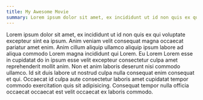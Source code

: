```yaml
---
title: My Awesome Movie
summary: Lorem ipsum dolor sit amet, ex incididunt ut id non quis ex qui voluptate excepteur sint ea ipsum
---
```


Lorem ipsum dolor sit amet, ex incididunt ut id non quis ex qui voluptate excepteur sint ea ipsum. 
Anim veniam velit consequat magna occaecat pariatur amet enim. 
Anim cillum aliquip ullamco aliquip ipsum labore ad aliqua commodo Lorem magna incididunt qui Lorem. 
Eu Lorem Lorem esse in cupidatat do in ipsum esse velit excepteur consectetur culpa amet reprehenderit 
mollit anim. Non et anim laboris deserunt nisi commodo ullamco. Id sit duis labore ut nostrud 
culpa nulla consequat enim consequat et qui. Occaecat id culpa aute consectetur laboris amet 
cupidatat tempor commodo exercitation quis sit adipisicing. Consequat tempor nulla officia 
occaecat occaecat est velit occaecat ex laboris commodo.
